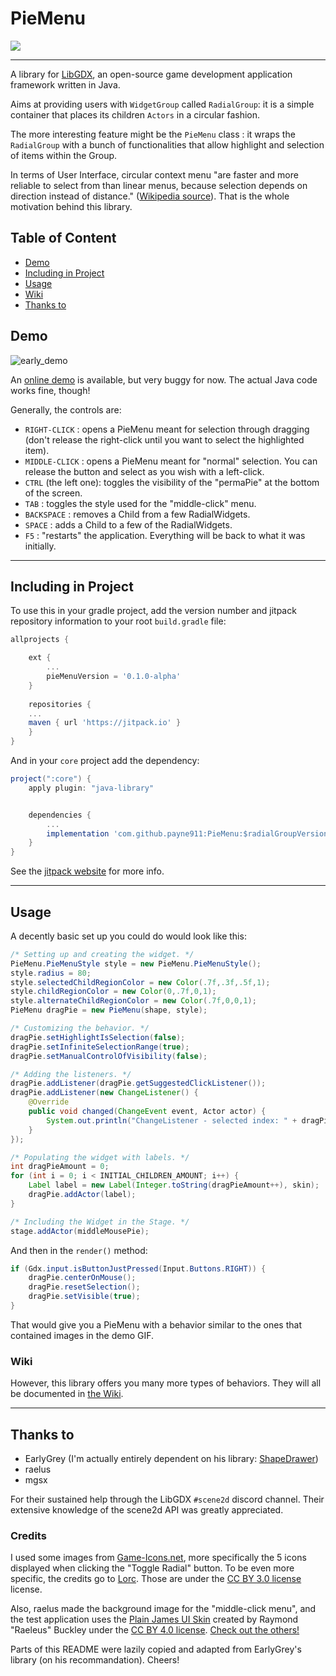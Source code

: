 # PieMenu
[![](https://jitpack.io/v/payne911/PieMenu.svg)](https://jitpack.io/#payne911/PieMenu)

---

A library for [LibGDX](https://libgdx.badlogicgames.com/), an open-source game development application framework written in Java.

Aims at providing users with `WidgetGroup` called `RadialGroup`: it is a simple container that places its children `Actors` in a circular fashion.

The more interesting feature might be the `PieMenu` class : it wraps the `RadialGroup` with a bunch of functionalities that allow highlight and selection of items within the Group.

In terms of User Interface, circular context menu "are faster and more reliable to select from than linear menus, because selection depends on direction instead of distance." ([Wikipedia source](https://en.wikipedia.org/wiki/Pie_menu#Comparison_with_other_interaction_techniques)). That is the whole motivation behind this library.

## Table of Content
* [Demo](#demo)
* [Including in Project](#including-in-project)
* [Usage](#usage)
* [Wiki](#wiki)
* [Thanks to](#thanks-to)

## Demo
![early_demo](https://raw.githubusercontent.com/payne911/PieMenu/master/android/assets/early_demo.gif)

An [online demo](https://payne911.github.io/PieMenu/) is available, but very buggy for now. The actual Java code works fine, though!

Generally, the controls are:
* ``RIGHT-CLICK`` : opens a PieMenu meant for selection through dragging (don't release the right-click until you want to select the highlighted item).
* ``MIDDLE-CLICK`` : opens a PieMenu meant for "normal" selection. You can release the button and select as you wish with a left-click.
* ``CTRL`` (the left one): toggles the visibility of the "permaPie" at the bottom of the screen.
* ``TAB`` : toggles the style used for the "middle-click" menu.
* ``BACKSPACE`` : removes a Child from a few RadialWidgets.
* ``SPACE`` : adds a Child to a few of the RadialWidgets.
* ``F5`` : "restarts" the application. Everything will be back to what it was initially.

---

## Including in Project
To use this in your gradle project, add the version number and jitpack repository information to your root `build.gradle` file:

```groovy
allprojects {

    ext {
    	...
        pieMenuVersion = '0.1.0-alpha'
    }
    
    repositories {
	...
	maven { url 'https://jitpack.io' }
    }
}
```

And  in your `core` project add the dependency:

```groovy
project(":core") {
    apply plugin: "java-library"


    dependencies {
        ...
        implementation 'com.github.payne911:PieMenu:$radialGroupVersion'
    }
}
```

See the [jitpack website](https://jitpack.io/#payne911/PieMenu) for more info.

---

## Usage
A decently basic set up you could do would look like this:

```java
/* Setting up and creating the widget. */
PieMenu.PieMenuStyle style = new PieMenu.PieMenuStyle();
style.radius = 80;
style.selectedChildRegionColor = new Color(.7f,.3f,.5f,1);
style.childRegionColor = new Color(0,.7f,0,1);
style.alternateChildRegionColor = new Color(.7f,0,0,1);
PieMenu dragPie = new PieMenu(shape, style);

/* Customizing the behavior. */
dragPie.setHighlightIsSelection(false);
dragPie.setInfiniteSelectionRange(true);
dragPie.setManualControlOfVisibility(false);

/* Adding the listeners. */
dragPie.addListener(dragPie.getSuggestedClickListener());
dragPie.addListener(new ChangeListener() {
    @Override
    public void changed(ChangeEvent event, Actor actor) {
        System.out.println("ChangeListener - selected index: " + dragPie.getSelectedIndex());
    }
});

/* Populating the widget with labels. */
int dragPieAmount = 0;
for (int i = 0; i < INITIAL_CHILDREN_AMOUNT; i++) {
    Label label = new Label(Integer.toString(dragPieAmount++), skin);
    dragPie.addActor(label);
}

/* Including the Widget in the Stage. */
stage.addActor(middleMousePie);
```

And then in the `render()` method:

```java
if (Gdx.input.isButtonJustPressed(Input.Buttons.RIGHT)) {
    dragPie.centerOnMouse();
    dragPie.resetSelection();
    dragPie.setVisible(true);
}
```

That would give you a PieMenu with a behavior similar to the ones that contained images in the demo GIF.

### Wiki
However, this library offers you many more types of behaviors. They will all be documented in [the Wiki](https://github.com/payne911/PieMenu/wiki).

---

## Thanks to
* EarlyGrey (I'm actually entirely dependent on his library: [ShapeDrawer](https://github.com/earlygrey/shapedrawer))
* raelus
* mgsx

For their sustained help through the LibGDX `#scene2d` discord channel. Their extensive knowledge of the scene2d API was greatly appreciated.

### Credits
I used some images from [Game-Icons.net](https://game-icons.net/), more specifically the 5 icons displayed when clicking the "Toggle Radial" button. To be even more specific, the credits go to [Lorc](http://lorcblog.blogspot.com/). Those are under the [CC BY 3.0 license](https://creativecommons.org/licenses/by/3.0/) license.

Also, raelus made the background image for the "middle-click menu", and the test application uses the [Plain James UI Skin](https://ray3k.wordpress.com/artwork/plain-james-ui-skin-for-libgdx/) created by Raymond "Raeleus" Buckley under the [CC BY 4.0 license](https://creativecommons.org/licenses/by/4.0/). [Check out the others!](https://ray3k.wordpress.com/artwork/)

Parts of this README were lazily copied and adapted from EarlyGrey's library (on his recommandation). Cheers!
